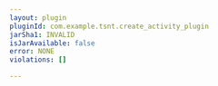 ```yaml
---
layout: plugin
pluginId: com.example.tsnt.create_activity_plugin
jarSha1: INVALID
isJarAvailable: false
error: NONE
violations: []

---
```

